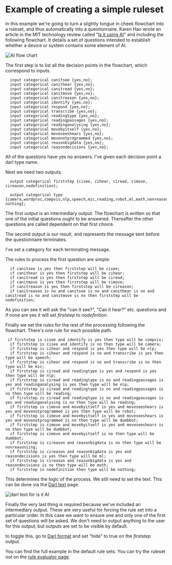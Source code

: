 ﻿Example of creating a simple ruleset
===========

In this example we're going to turn a slightly tongue in cheek flowchart into a ruleset, and thus automatically into a questionnaire.
Karen Hao wrote an article in the MIT technology review called  "[Is it using AI](https://www.technologyreview.com/s/612404/is-this-ai-we-drew-you-a-flowchart-to-work-it-out/)" and including the following flowchart.
It details a set of questions intended to establish whether a device or system contains some element of AI.

![AI flow chart](/images/flow-chart-ai.jpg)

The first step is to list all the decision points in the flowchart, which correspond to inputs.

```darl
  input categorical canitsee {yes,no};
  input categorical canithear {yes,no}; 
  input categorical canitread {yes,no}; 
  input categorical canitmove {yes,no}; 
  input categorical canitreason {yes,no}; 
  input categorical identify {yes,no}; 
  input categorical respond {yes,no}; 
  input categorical transcribe {yes,no}; 
  input categorical readingtype {yes,no}; 
  input categorical readingpassages {yes,no}; 
  input categorical readinganalysing {yes,no}; 
  input categorical movebyitself {yes,no}; 
  input categorical moveseeshears {yes,no}; 
  input categorical movenotprogrammed {yes,no}; 
  input categorical reasonbigdata {yes,no}; 
  input categorical reasondecisions {yes,no}; 
```
All of the questions have yes no answers. I've given each decision point a darl type name.

Next we need two outputs.

```darl
  output categorical firststep {cisee, cihear, ciread, cimove, cireason,nodefinition};
   
  output categorical type {camera,wordproc,compvis,nlp,speech,mic,reading,robot,ml,math,nonreasoning,dumbbot, nothing};
```

The first output is an intermediary output. The flowchart is written so that one of the initial questions ought to be answered. Thereafter the other questions are called dependent on that first choice.

The second output is our result, and represents the message sent before the questionnaire terminates.

I've set a category for each terminating message.

The rules to process the first question are simple:

```darl
  if canitsee is yes then firststep will be cisee;
  if canithear is yes then firststep will be cihear;
  if canitread is yes then firststep will be ciread;
  if canitmove is yes then firststep will be cimove;
  if canitreason is yes then firststep will be cireason;
  if canitreason is no and canitsee is no and canithear is no and canitread is no and canitmove is no then firststep will be nodefinition;
```
As you can see it will ask the "can it see?", "Can it hear?" etc. questions and if none are yes it will set _firststep_ to _nodefinition_.

Finally we set the rules for the rest of the processing following the flowchart. There's one rule for each possible path.

```darl
 if firststep is cisee and identify is yes then type will be compvis;
  if firststep is cisee and identify is no then type will be camera;
  if firststep is cihear and respond is yes then type will be nlp;
  if firststep is cihear and respond is no and transcribe is yes then type will be speech;  
  if firststep is cihear and respond is no and transcribe is no then type will be mic;  
  if firststep is ciread and readingtype is yes and respond is yes then type will be nlp;
  if firststep is ciread and readingtype is no and readingpassages is yes and readinganalysing is yes then type will be nlp;
  if firststep is ciread and readingtype is no and readingpassages is no then type will be reading;
  if firststep is ciread and readingtype is no and readingpassages is yes and readinganalysing is no then type will be reading;
  if firststep is cimove and movebyitself is yes and moveseeshears is yes and movenotprogrammed is yes then type will be robot;
  if firststep is cimove and movebyitself is yes and moveseeshears is yes and movenotprogrammed is no then type will be dumbbot;
  if firststep is cimove and movebyitself is yes and moveseeshears is no then type will be dumbbot;
  if firststep is cimove and movebyitself is no then type will be dumbbot;
  if firststep is cireason and reasonbigdata is no then type will be nonreasoniing;
  if firststep is cireason and reasonbigdata is yes and reasondecisions is yes then type will be ml;
  if firststep is cireason and reasonbigdata is yes and reasondecisions is no then type will be math;
  if firststep is nodefinition then type will be nothing;
```
This determines the logic of the process. We still need to set the text. This can be done via the [Darl text](https://darl.dev/rulesettext) page.

![darl text for is it AI](/images/darl_text_is_it_AI.png)

Finally the very last thing is required because we've included an intermediary output. These are very useful for forcing the rule set into a particular order. In this case we want to ensure one and only one of the first set of questions will be asked.
We don't need to output anything to the user for this output, but outputs are set to be visible by default.

to toggle this, go to [Darl format](https://darl.dev/rulesetformat) and set "hide" to true on the _firststep_ output.


You can find the full example in the default rule sets. You can try the ruleset out on the [rule evaluator page](https://darl.dev/darlevaluator).
